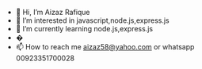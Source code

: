 - 👋 Hi, I’m Aizaz Rafique
- 👀 I’m interested in javascript,node.js,express.js
- 🌱 I’m currently learning node.js,express.js
- �
- 📫 How to reach me aizaz58@yahoo.com or whatsapp 00923351700028

<!---
aizaz58/aizaz58 is a ✨ special ✨ repository because its `README.md` (this file) appears on your GitHub profile.
You can click the Preview link to take a look at your changes.
--->
